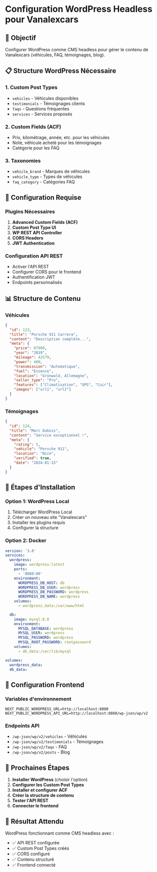 # Configuration WordPress Headless pour Vanalexcars

## 🎯 Objectif

Configurer WordPress comme CMS headless pour gérer le contenu de Vanalexcars (véhicules, FAQ, témoignages, blog).

## 📋 Structure WordPress Nécessaire

### 1. **Custom Post Types**

- `vehicles` - Véhicules disponibles
- `testimonials` - Témoignages clients
- `faqs` - Questions fréquentes
- `services` - Services proposés

### 2. **Custom Fields (ACF)**

- Prix, kilométrage, année, etc. pour les véhicules
- Note, véhicule acheté pour les témoignages
- Catégorie pour les FAQ

### 3. **Taxonomies**

- `vehicle_brand` - Marques de véhicules
- `vehicle_type` - Types de véhicules
- `faq_category` - Catégories FAQ

## 🔧 Configuration Requise

### Plugins Nécessaires

1. **Advanced Custom Fields (ACF)**
2. **Custom Post Type UI**
3. **WP REST API Controller**
4. **CORS Headers**
5. **JWT Authentication**

### Configuration API REST

- Activer l'API REST
- Configurer CORS pour le frontend
- Authentification JWT
- Endpoints personnalisés

## 📊 Structure de Contenu

### Véhicules

```json
{
  "id": 123,
  "title": "Porsche 911 Carrera",
  "content": "Description complète...",
  "meta": {
    "price": 87900,
    "year": "2019",
    "mileage": 42579,
    "power": 400,
    "transmission": "Automatique",
    "fuel": "Essence",
    "location": "Grünwald, Allemagne",
    "seller_type": "Pro",
    "features": ["Climatisation", "GPS", "Cuir"],
    "images": ["url1", "url2"]
  }
}
```

### Témoignages

```json
{
  "id": 124,
  "title": "Marc Dubois",
  "content": "Service exceptionnel !",
  "meta": {
    "rating": 5,
    "vehicle": "Porsche 911",
    "location": "Nice",
    "verified": true,
    "date": "2024-01-15"
  }
}
```

## 🚀 Étapes d'Installation

### Option 1: WordPress Local

1. Télécharger WordPress Local
2. Créer un nouveau site "Vanalexcars"
3. Installer les plugins requis
4. Configurer la structure

### Option 2: Docker

```yaml
version: '3.8'
services:
  wordpress:
    image: wordpress:latest
    ports:
      - '8080:80'
    environment:
      WORDPRESS_DB_HOST: db
      WORDPRESS_DB_USER: wordpress
      WORDPRESS_DB_PASSWORD: wordpress
      WORDPRESS_DB_NAME: wordpress
    volumes:
      - wordpress_data:/var/www/html

  db:
    image: mysql:8.0
    environment:
      MYSQL_DATABASE: wordpress
      MYSQL_USER: wordpress
      MYSQL_PASSWORD: wordpress
      MYSQL_ROOT_PASSWORD: rootpassword
    volumes:
      - db_data:/var/lib/mysql

volumes:
  wordpress_data:
  db_data:
```

## 🔗 Configuration Frontend

### Variables d'environnement

```env
NEXT_PUBLIC_WORDPRESS_URL=http://localhost:8080
NEXT_PUBLIC_WORDPRESS_API_URL=http://localhost:8080/wp-json/wp/v2
```

### Endpoints API

- `/wp-json/wp/v2/vehicles` - Véhicules
- `/wp-json/wp/v2/testimonials` - Témoignages
- `/wp-json/wp/v2/faqs` - FAQ
- `/wp-json/wp/v2/posts` - Blog

## 📝 Prochaines Étapes

1. **Installer WordPress** (choisir l'option)
2. **Configurer les Custom Post Types**
3. **Installer et configurer ACF**
4. **Créer la structure de contenu**
5. **Tester l'API REST**
6. **Connecter le frontend**

## 🎯 Résultat Attendu

WordPress fonctionnant comme CMS headless avec :

- ✅ API REST configurée
- ✅ Custom Post Types créés
- ✅ CORS configuré
- ✅ Contenu structuré
- ✅ Frontend connecté
